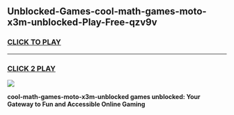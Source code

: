 
## Unblocked-Games-cool-math-games-moto-x3m-unblocked-Play-Free-qzv9v
<h3>
<a href="https://premium76.site?title=cool-math-games-moto-x3m-unblocked&ref=10A">CLICK TO PLAY</a></h3>
<hr>

<h3>
<a href="https://premium76.site?title=cool-math-games-moto-x3m-unblocked&ref=10A">CLICK 2 PLAY</a>
  
</h3>

<a href="https://premium76.site?title=cool-math-games-moto-x3m-unblocked&ref=10A"><img src="https://clearcache.store/games.png"></a>


**cool-math-games-moto-x3m-unblocked games unblocked: Your Gateway to Fun and Accessible Online Gaming**
